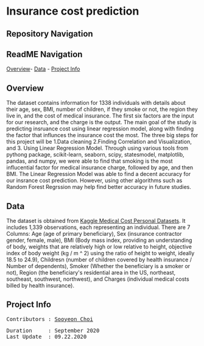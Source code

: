 # **Insurance cost prediction**

## **Repository Navigation**

## **ReadME Navigation**

[Overview](https://github.com/schoi15-umbc/Insurance-cost-prediction##Overview)-
[Data](https://github.com/schoi15-umbc/Insurance-cost-prediction##Data) -
[Project Info](https://github.com/schoi15-umbc/Insurance-cost-prediction##Project-Info)


## **Overview**
The dataset contains information for 1338 individuals with details about their age, sex, BMI, number of children, if they smoke or not, the region they live in, and the cost of medical insurance. The first six factors are the input for our research, and the charge is the output. The main goal of the study is predicting insruance cost using linear regression model, along with finding the factor that influnces the insurance cost the most. The three big steps for this project will be 1.Data cleaning 2.Finding Correlation and Visualization, and 3. Using Linear Regression Model. Through using various tools from pythong package, scikit-learn, seaborn, scipy, statesmodel, matplotlib, pandas, and numpy, we were able to find that smoking is the most influcential factor for medical insurance charge, followed by age, and then BMI. The Linear Regression Model was able to find a decent accuracy for our insrance cost prediction. However, using other algorithms such as Random Forest Regrssion may help find better accuracy in future studies. 

## **Data**
The dataset is obtained from [Kaggle Medical Cost Personal Datasets](https://www.kaggle.com/mirichoi0218/insurance). It includes 1,339 observations, each representing an individual. There are 7 Columns: Age (age of primary beneficiary), Sex (insurance contractor gender, female, male), BMI (Body mass index, providing an understanding of body, weights that are relatively high or low relative to height,
objective index of body weight (kg / m ^ 2) using the ratio of height to weight, ideally 18.5 to 24.9), Childresn (number of children covered by health insurance / Number of dependents), Smoker (Whether the beneficiary is a smoker or not), Region (the beneficiary's residential area in the US, northeast, southeast, southwest, northwest), and Charges (individual medical costs billed by health insurance).

## **Project Info**

<pre>
Contributors : <a href=https://github.com/schoi15-umbc>Sooyeon Choi</a>
</pre>

<pre>
Duration     : September 2020
Last Update  : 09.22.2020
</pre>
